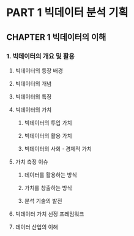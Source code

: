 # PART 1 빅데이터 분석 기획

## CHAPTER 1 빅데이터의 이해

### 1. 빅데이터의 개요 및 활용

1. 빅데이터의 등장 배경

2. 빅데이터의 개념

3. 빅데이터의 특징

4. 빅데이터의 가치
   
   1. 빅데이터의 투입 가치
   
   2. 빅데이터의 활용 가치
   
   3. 빅데이터의 사회ㆍ경제적 가치

5. 가치 측정 이슈
   
   1. 데이터를 활용하는 방식
   
   2. 가치를 창출하는 방식
   
   3. 분석 기술의 발전

6. 빅데이터 가치 선정 프레임워크

7. 데이터 산업의 이해
